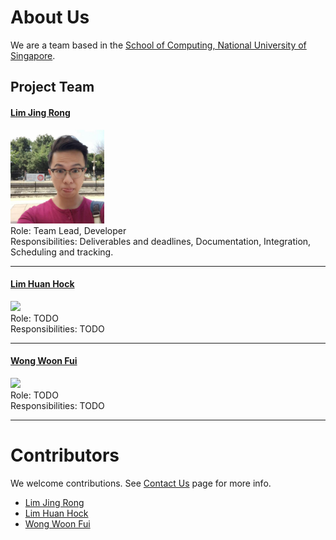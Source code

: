 # About Us

We are a team based in the [School of Computing, National University of Singapore](http://www.comp.nus.edu.sg).

## Project Team

#### [Lim Jing Rong](http://github.com/jjingrong)
<img src="images/jjingrong.png" width="150"><br>
Role: Team Lead, Developer <br>
Responsibilities: Deliverables and deadlines, Documentation, Integration, Scheduling and tracking.

----

#### [Lim Huan Hock](http://github.com/huanhock)
<img src="images/DamithRajapakse.jpg" width="150"><br>
Role: TODO  <br>
Responsibilities: TODO 

----

#### [Wong Woon Fui](http://github.com/benwongwf)
<img src="images/DamithRajapakse.jpg" width="150"><br>
Role: TODO <br>
Responsibilities: TODO 

-----

# Contributors

We welcome contributions. See [Contact Us](ContactUs.md) page for more info.

* [Lim Jing Rong](https://github.com/CS2103AUG2016-F12-B2/main/pulls?q=is%3Apr+author%3Ajjingrong)
* [Lim Huan Hock](https://github.com/CS2103AUG2016-F12-B2/main/pulls?q=is%3Apr+author%3Ahuanhock)
* [Wong Woon Fui](https://github.com/CS2103AUG2016-F12-B2/main/pulls?q=is%3Apr+author%3Abenwongwf)
